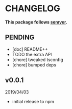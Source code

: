 # CHANGELOG
**This package follows [semver](https://semver.org/).**

## PENDING
* [doc] README++
* TODO the extra API
* [chore] tweaked tsconfig
* [chore] bumped deps

## v0.0.1
2019/04/03
* initial release to npm
